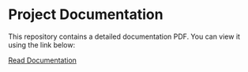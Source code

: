 # Project Documentation

This repository contains a detailed documentation PDF. You can view it using the link below:

[Read Documentation](https://github.com/Jefrin-Jo/Decoding-CAPTCHAs/blob/main/Our%20Report.pdf)
